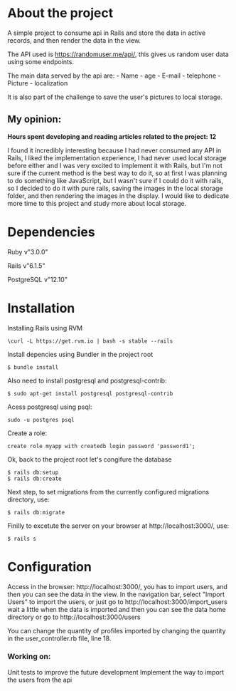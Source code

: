 # About the project

A simple project to consume api in Rails and store the data in active records, and then render the data in the view.

The API used is https://randomuser.me/api/, this gives us random user data using some endpoints.

The main data served by the api are:
    - Name
    - age
    - E-mail
    - telephone
    - Picture
    - localization

It is also part of the challenge to save the user's pictures to local storage.

## My opinion:

__Hours spent developing and reading articles related to the project: 12__

I found it incredibly interesting because I had never consumed any API in Rails, I liked the implementation experience, I had never used local storage before either and I was very excited to implement it with Rails, but I'm not sure if the current method is the best way to do it, so at first I was planning to do something like JavaScript, but I wasn't sure if I could do it with rails, so I decided to do it with pure rails, saving the images in the local storage folder, and then rendering the images in the display.
I would like to dedicate more time to this project and study more about local storage.

# Dependencies

Ruby v"3.0.0" 

Rails v"6.1.5"

PostgreSQL v"12.10"

# Installation

Installing Rails using RVM
~~~
\curl -L https://get.rvm.io | bash -s stable --rails
~~~
Install depencies using Bundler in the project root
~~~
$ bundle install
~~~
Also need to install postgresql and postgresql-contrib:
~~~
$ sudo apt-get install postgresql postgresql-contrib
~~~
Acess postgresql using psql:
~~~
sudo -u postgres psql
~~~
Create a role:
~~~
create role myapp with createdb login password 'password1';
~~~
Ok, back to the project root let's congifure the database
~~~
$ rails db:setup
$ rails db:create
~~~
Next step, to set migrations from the currently configured migrations directory, use:
~~~
$ rails db:migrate
~~~
Finilly to excetute the server on your browser at http://localhost:3000/, use:
~~~
$ rails s
~~~
# Configuration
Access in the browser: http://localhost:3000/, you has to import users, and then you can see the data in the view.
In the navigation bar, select "Import Users" to import the users, or just go to http://localhost:3000/import_users
wait a little when the data is imported and then you can see the data home directory or go to http://localhost:3000/users

You can change the quantity of profiles imported by changing the quantity in the user_controller.rb file, line 18.

### __Working on:__
Unit tests to improve the future development
Implement the way to import the users from the api

